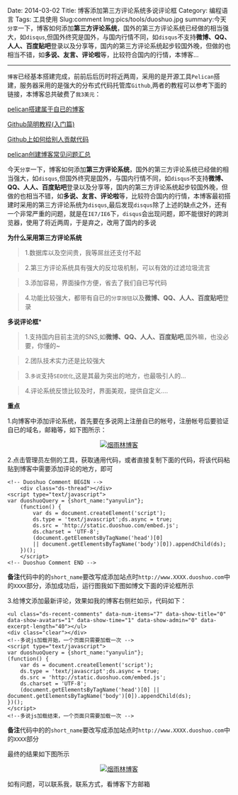 Date: 2014-03-02
Title: 博客添加第三方评论系统多说评论框
Category: 编程语言
Tags: 工具使用
Slug:comment
Img:pics/tools/duoshuo.jpg
summary:今天`分享`一下，博客如何添加**第三方评论系统**，国外的第三方评论系统已经做的相当强大，如`disqus`,但国外终究是国外，与国内行情不同，如`disqus`不支持**微博、QQ、人人、百度贴吧**登录以及分享等，国内的第三方评论系统起步较国外晚，但做的也相当不错，如**多说、友言、评论啦**等，比较符合国内的行情，本博客...

----------

`博客`已经基本搭建完成，前前后后历时将近两周，采用的是开源工具`Pelican`搭建，服务器采用的是强大的分布式代码托管库`Github`,两者的教程可以参考下面的链接，本博客总共破费了`我3美元`：

><a href="http://www.yanyulin.info/pages/2013/11/pelican.html" target="_blank">
pelican搭建属于自已的博客</a>

><a href="http://www.yanyulin.info/pages/2013/11/github.html" target="_blank">
Github简明教程(入门篇)</a>

><a href="http://www.yanyulin.info/pages/2013/11/githubM.html" target="_blank">
Github上如何给别人贡献代码</a>

><a href="http://www.yanyulin.info/pages/2014/01/pelican_question.html" target="_blank">
pelican创建博客常见问题汇总
</a>

今天`分享`一下，博客如何添加**第三方评论系统**，国外的第三方评论系统已经做的相当强大，如`disqus`,但国外终究是国外，与国内行情不同，如`disqus`不支持**微博、QQ、人人、百度贴吧**登录以及分享等，国内的第三方评论系统起步较国外晚，但做的也相当不错，如**多说、友言、评论啦**等，比较符合国内的行情，本博客最初搭建时采用的第三方评论系统为`disqus`,最后发现`disqus`除了上述的缺点之外，还有一个非常严重的问题，就是在`IE7/IE6`下，`disqus`会出现问题，即不能很好的跨浏览器，使用了将近两周，于是弃之，改用了国内的多说

**为什么采用第三方评论系统**

>1.数据库以及空间贵，我等屌丝还支付不起

>2.第三方评论系统具有强大的反垃圾机制，可以有效的过滤垃圾流言

>3.添加容易，界面操作方便，省去了我们自已写代码

>4.功能比较强大，都带有自已的`分享按钮`以及**微博、QQ、人人、百度贴吧**登录

**多说评论框***

>1.支持国内目前主流的SNS,如**微博、QQ、人人、百度贴吧**,国外嘛，也没必要，你懂的~

>2.团队技术实力还是比较强大

>3.`多说`支持`SEO优化`,这是其最为突出的地方，也最吸引人的...

>4.评论系统反馈比较及时，界面美观，提供自定义....


**重点**

1.向博客中添加评论系统，首先要在多说网上注册自已的帐号，注册帐号后要验证自已的域名，邮箱等，如下图所示：

<center>
<a href="http://www.yanyulin.info/pages/2014/03/comment.html">
<img src="http://www.yanyulin.info/pics/tools/duoshuo1.jpg"  alt="烟雨林博客"/>
</a>
</center>

2.点击管理员左侧的工具，获取通用代码，或者直接复制下面的代码，将该代码粘贴到博客中需要添加评论的地方，即可

    <!-- Duoshuo Comment BEGIN -->
    	<div class="ds-thread"></div>
    <script type="text/javascript">
    var duoshuoQuery = {short_name:"yanyulin"};
    	(function() {
    		var ds = document.createElement('script');
    		ds.type = 'text/javascript';ds.async = true;
    		ds.src = 'http://static.duoshuo.com/embed.js';
    		ds.charset = 'UTF-8';
    		(document.getElementsByTagName('head')[0] 
    		|| document.getElementsByTagName('body')[0]).appendChild(ds);
    	})();
    	</script>
    <!-- Duoshuo Comment END -->
   
**备注**代码中的的`short_name`要改写成添加站点时`http://www.XXXX.duoshuo.com`中的`XXXX`部分，添加成功后，运行图我如下图如博文下面的评论框所示

3.给博文添加最新评论，效果如我的博客右侧栏如示，代码如下：

	<ul class="ds-recent-comments" data-num-items="7" data-show-title="0" data-show-avatars="1" data-show-time="1" data-show-admin="0" data-excerpt-length="40"></ul>
	<div class="clear"></div>
	<!--多说js加载开始，一个页面只需要加载一次 -->
	<script type="text/javascript">
	var duoshuoQuery = {short_name:"yanyulin"};
	(function() {
	    var ds = document.createElement('script');
	    ds.type = 'text/javascript';ds.async = true;
	    ds.src = 'http://static.duoshuo.com/embed.js';
	    ds.charset = 'UTF-8';
	    (document.getElementsByTagName('head')[0] || document.getElementsByTagName('body')[0]).appendChild(ds);
	})();
	</script>
	<!--多说js加载结束，一个页面只需要加载一次 -->

**备注**代码中的的`short_name`要改写成添加站点时`http://www.XXXX.duoshuo.com`中的`XXXX`部分

最终的结果如下图所示

<center>
<a href="http://www.yanyulin.info/pages/2014/03/comment.html">
<img src="http://www.yanyulin.info/pics/tools/duoshuo2.jpg"  alt="烟雨林博客"/>
</a>
</center>

如有问题，可以联系我，联系方式，看博客下方邮箱